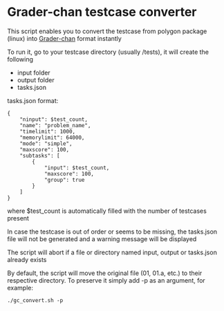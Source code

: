 # Grader-chan testcase converter

This script enables you to convert the testcase from polygon package (linux) into [Grader-chan](https://firefly.gchan.moe/) format instantly

To run it, go to your testcase directory (usually /tests), it will create the following

- input folder
- output folder
- tasks.json

tasks.json format:

```
{
    "ninput": $test_count,
    "name": "problem_name",
    "timelimit": 1000,
    "memorylimit": 64000,
    "mode": "simple",
    "maxscore": 100,
    "subtasks": [
        {
            "input": $test_count,
            "maxscore": 100,
            "group": true
        }
    ]
}
```
where $test_count is automatically filled with the number of testcases present

In case the testcase is out of order or seems to be missing, the tasks.json file will not be generated and a warning message will be displayed

The script will abort if a file or directory named input, output or tasks.json already exists

By default, the script will move the original file (01, 01.a, etc.) to their respective directory. To preserve it simply add -p as an argument, for example:
```
./gc_convert.sh -p
```
